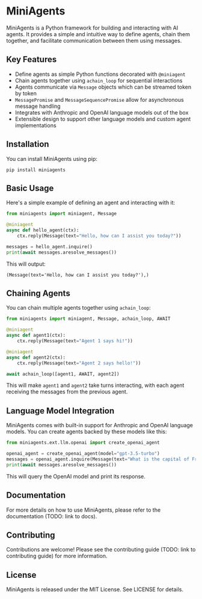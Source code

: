 # MiniAgents

MiniAgents is a Python framework for building and interacting with AI agents. It provides a simple and intuitive way to define agents, chain them together, and facilitate communication between them using messages.

## Key Features

- Define agents as simple Python functions decorated with `@miniagent`
- Chain agents together using `achain_loop` for sequential interactions
- Agents communicate via `Message` objects which can be streamed token by token
- `MessagePromise` and `MessageSequencePromise` allow for asynchronous message handling
- Integrates with Anthropic and OpenAI language models out of the box
- Extensible design to support other language models and custom agent implementations

## Installation

You can install MiniAgents using pip:

```
pip install miniagents
```

## Basic Usage

Here's a simple example of defining an agent and interacting with it:

```python
from miniagents import miniagent, Message

@miniagent
async def hello_agent(ctx):
    ctx.reply(Message(text="Hello, how can I assist you today?"))

messages = hello_agent.inquire()
print(await messages.aresolve_messages())
```

This will output:

```
(Message(text='Hello, how can I assist you today?'),)
```

## Chaining Agents

You can chain multiple agents together using `achain_loop`:

```python
from miniagents import miniagent, Message, achain_loop, AWAIT

@miniagent
async def agent1(ctx):
    ctx.reply(Message(text="Agent 1 says hi!"))

@miniagent
async def agent2(ctx):
    ctx.reply(Message(text="Agent 2 says hello!"))

await achain_loop([agent1, AWAIT, agent2])
```

This will make `agent1` and `agent2` take turns interacting, with each agent receiving the messages from the previous agent.

## Language Model Integration

MiniAgents comes with built-in support for Anthropic and OpenAI language models. You can create agents backed by these models like this:

```python
from miniagents.ext.llm.openai import create_openai_agent

openai_agent = create_openai_agent(model="gpt-3.5-turbo")
messages = openai_agent.inquire(Message(text="What is the capital of France?"))
print(await messages.aresolve_messages())
```

This will query the OpenAI model and print its response.

## Documentation

For more details on how to use MiniAgents, please refer to the documentation (TODO: link to docs).

## Contributing

Contributions are welcome! Please see the contributing guide (TODO: link to contributing guide) for more information.

## License

MiniAgents is released under the MIT License. See LICENSE for details.
